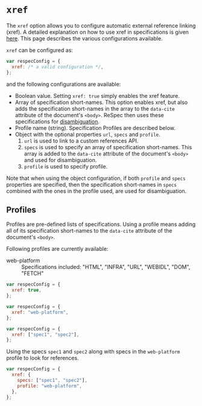 # `xref`

The `xref` option allows you to configure automatic external reference linking (xref). A detailed explanation on how to use xref in specifications is given [here](Auto-linking-external-references). This page describes the various configurations available.

`xref` can be configured as:

```js
var respecConfig = {
  xref: /* a valid configuration */,
};
```

and the following configurations are available:

- Boolean value. Setting `xref: true` simply enables the xref feature.
- Array of specification short-names. This option enables xref, but also adds the specification short-names in the array to the `data-cite` attribute of the document's `<body>`. ReSpec then uses these specifications for [disambiguation](Auto-linking-external-references#handling-ambiguity).
- Profile name (string). Specification Profiles are described below.
- Object with the optional properties `url`, `specs` and `profile`.
  1. `url` is used to link to a custom references API.
  2. `specs` is used to specify an array of specification short-names. This array is added to the `data-cite` attribute of the document's `<body>` and used for disambiguation.
  3. `profile` is used to specify profile.

Note that when using the object configuration, if both `profile` and `specs` properties are specified, then the specification short-names in `specs` combined with the ones in the profile used, are used for disambiguation.

## Profiles

Profiles are pre-defined lists of specifications. Using a profile means adding all of its specification short-names to the `data-cite` attribute of the document's `<body>`.

Following profiles are currently available:

<dl>
<dt>web-platform</dt>
<dd>Specifications included: "HTML", "INFRA", "URL", "WEBIDL", "DOM", "FETCH"</dd>
</dl>

```js "example": "Enable xref."
var respecConfig = {
  xref: true,
};
```

```js "example": "Search term in specs under 'web-platform' profile."
var respecConfig = {
  xref: "web-platform",
};
```

```js "example": "Search for terms in 'spec1' and 'spec2' specifications."
var respecConfig = {
  xref: ["spec1", "spec2"],
};
```

Using the specs `spec1` and `spec2` along with specs in the `web-platform` profile to look for references.

```js "example": "Specify profile and use additional specs. for searching"
var respecConfig = {
  xref: {
    specs: ["spec1", "spec2"],
    profile: "web-platform",
  },
};
```
